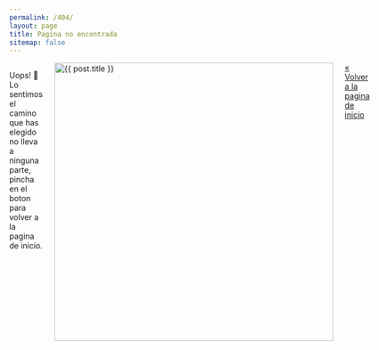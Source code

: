 ```yaml
---
permalink: /404/
layout: page
title: Pagina no encontrada
sitemap: false
---
```


<div class="small-8 small-centered columns">
  <p>Uops! 🐶 Lo sentimos el camino que has elegido no lleva a ninguna parte, pincha en el boton para volver a la pagina de inicio.</p>
  <div class="text-center">
    <img src= "{{site.url}}/assets/img/articulos/page-404.gif" width="500" height="auto" alt="{{ post.title }}">
  </div>

  <div class="text-center">
    <a class="button" href="/">« Volver a la pagina de inicio</a>
  </div>

</div>
